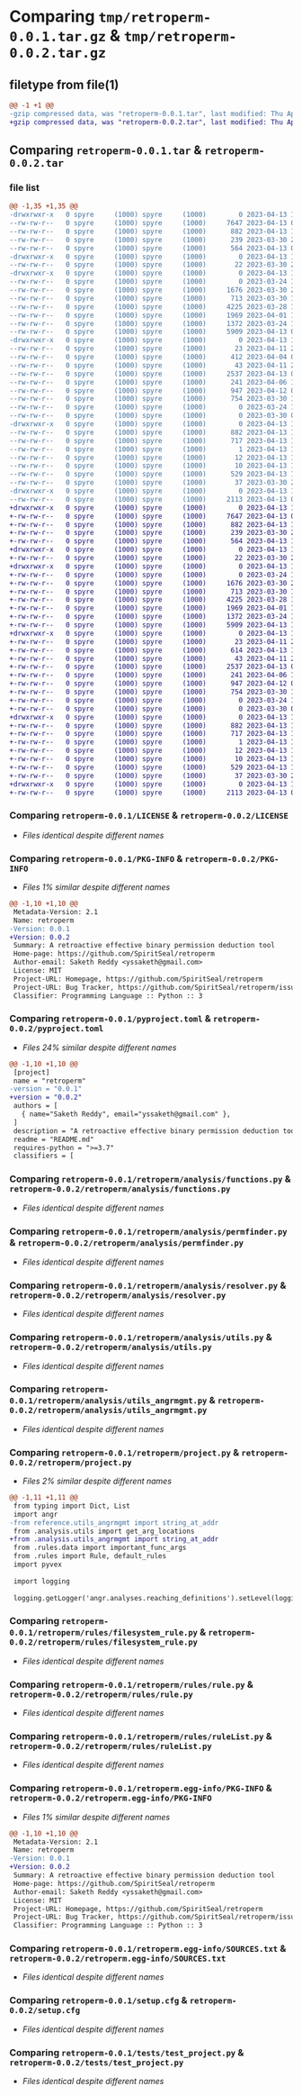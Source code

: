 # Comparing `tmp/retroperm-0.0.1.tar.gz` & `tmp/retroperm-0.0.2.tar.gz`

## filetype from file(1)

```diff
@@ -1 +1 @@
-gzip compressed data, was "retroperm-0.0.1.tar", last modified: Thu Apr 13 10:08:45 2023, max compression
+gzip compressed data, was "retroperm-0.0.2.tar", last modified: Thu Apr 13 11:20:19 2023, max compression
```

## Comparing `retroperm-0.0.1.tar` & `retroperm-0.0.2.tar`

### file list

```diff
@@ -1,35 +1,35 @@
-drwxrwxr-x   0 spyre     (1000) spyre     (1000)        0 2023-04-13 10:08:45.477744 retroperm-0.0.1/
--rw-rw-r--   0 spyre     (1000) spyre     (1000)     7647 2023-04-13 09:48:15.000000 retroperm-0.0.1/LICENSE
--rw-rw-r--   0 spyre     (1000) spyre     (1000)      882 2023-04-13 10:08:45.477744 retroperm-0.0.1/PKG-INFO
--rw-rw-r--   0 spyre     (1000) spyre     (1000)      239 2023-03-30 22:52:41.000000 retroperm-0.0.1/README.md
--rw-rw-r--   0 spyre     (1000) spyre     (1000)      564 2023-04-13 09:57:58.000000 retroperm-0.0.1/pyproject.toml
-drwxrwxr-x   0 spyre     (1000) spyre     (1000)        0 2023-04-13 10:08:45.473744 retroperm-0.0.1/retroperm/
--rw-rw-r--   0 spyre     (1000) spyre     (1000)       22 2023-03-30 22:52:41.000000 retroperm-0.0.1/retroperm/__init__.py
-drwxrwxr-x   0 spyre     (1000) spyre     (1000)        0 2023-04-13 10:08:45.473744 retroperm-0.0.1/retroperm/analysis/
--rw-rw-r--   0 spyre     (1000) spyre     (1000)        0 2023-03-24 14:52:41.000000 retroperm-0.0.1/retroperm/analysis/__init__.py
--rw-rw-r--   0 spyre     (1000) spyre     (1000)     1676 2023-03-30 22:52:41.000000 retroperm-0.0.1/retroperm/analysis/functions.py
--rw-rw-r--   0 spyre     (1000) spyre     (1000)      713 2023-03-30 15:19:36.000000 retroperm-0.0.1/retroperm/analysis/permfinder.py
--rw-rw-r--   0 spyre     (1000) spyre     (1000)     4225 2023-03-28 14:41:57.000000 retroperm-0.0.1/retroperm/analysis/resolver.py
--rw-rw-r--   0 spyre     (1000) spyre     (1000)     1969 2023-04-01 19:20:53.000000 retroperm-0.0.1/retroperm/analysis/utils.py
--rw-rw-r--   0 spyre     (1000) spyre     (1000)     1372 2023-03-24 18:26:08.000000 retroperm-0.0.1/retroperm/analysis/utils_angrmgmt.py
--rw-rw-r--   0 spyre     (1000) spyre     (1000)     5909 2023-04-13 05:42:14.000000 retroperm-0.0.1/retroperm/project.py
-drwxrwxr-x   0 spyre     (1000) spyre     (1000)        0 2023-04-13 10:08:45.473744 retroperm-0.0.1/retroperm/rules/
--rw-rw-r--   0 spyre     (1000) spyre     (1000)       23 2023-04-11 22:53:49.000000 retroperm-0.0.1/retroperm/rules/__init__.py
--rw-rw-r--   0 spyre     (1000) spyre     (1000)      412 2023-04-04 07:23:47.000000 retroperm-0.0.1/retroperm/rules/data.py
--rw-rw-r--   0 spyre     (1000) spyre     (1000)       43 2023-04-11 22:53:49.000000 retroperm-0.0.1/retroperm/rules/default_rules.py
--rw-rw-r--   0 spyre     (1000) spyre     (1000)     2537 2023-04-13 05:40:22.000000 retroperm-0.0.1/retroperm/rules/filesystem_rule.py
--rw-rw-r--   0 spyre     (1000) spyre     (1000)      241 2023-04-06 17:49:41.000000 retroperm-0.0.1/retroperm/rules/pathrules.py
--rw-rw-r--   0 spyre     (1000) spyre     (1000)      947 2023-04-12 04:17:48.000000 retroperm-0.0.1/retroperm/rules/rule.py
--rw-rw-r--   0 spyre     (1000) spyre     (1000)      754 2023-03-30 17:57:42.000000 retroperm-0.0.1/retroperm/rules/ruleList.py
--rw-rw-r--   0 spyre     (1000) spyre     (1000)        0 2023-03-24 14:52:22.000000 retroperm-0.0.1/retroperm/rules/rules.py
--rw-rw-r--   0 spyre     (1000) spyre     (1000)        0 2023-03-30 01:49:39.000000 retroperm-0.0.1/retroperm/setup.py
-drwxrwxr-x   0 spyre     (1000) spyre     (1000)        0 2023-04-13 10:08:45.473744 retroperm-0.0.1/retroperm.egg-info/
--rw-rw-r--   0 spyre     (1000) spyre     (1000)      882 2023-04-13 10:08:45.000000 retroperm-0.0.1/retroperm.egg-info/PKG-INFO
--rw-rw-r--   0 spyre     (1000) spyre     (1000)      717 2023-04-13 10:08:45.000000 retroperm-0.0.1/retroperm.egg-info/SOURCES.txt
--rw-rw-r--   0 spyre     (1000) spyre     (1000)        1 2023-04-13 10:08:45.000000 retroperm-0.0.1/retroperm.egg-info/dependency_links.txt
--rw-rw-r--   0 spyre     (1000) spyre     (1000)       12 2023-04-13 10:08:45.000000 retroperm-0.0.1/retroperm.egg-info/requires.txt
--rw-rw-r--   0 spyre     (1000) spyre     (1000)       10 2023-04-13 10:08:45.000000 retroperm-0.0.1/retroperm.egg-info/top_level.txt
--rw-rw-r--   0 spyre     (1000) spyre     (1000)      529 2023-04-13 10:08:45.477744 retroperm-0.0.1/setup.cfg
--rw-rw-r--   0 spyre     (1000) spyre     (1000)       37 2023-03-30 22:52:41.000000 retroperm-0.0.1/setup.py
-drwxrwxr-x   0 spyre     (1000) spyre     (1000)        0 2023-04-13 10:08:45.477744 retroperm-0.0.1/tests/
--rw-rw-r--   0 spyre     (1000) spyre     (1000)     2113 2023-04-13 05:45:01.000000 retroperm-0.0.1/tests/test_project.py
+drwxrwxr-x   0 spyre     (1000) spyre     (1000)        0 2023-04-13 11:20:19.980797 retroperm-0.0.2/
+-rw-rw-r--   0 spyre     (1000) spyre     (1000)     7647 2023-04-13 09:48:15.000000 retroperm-0.0.2/LICENSE
+-rw-rw-r--   0 spyre     (1000) spyre     (1000)      882 2023-04-13 11:20:19.980797 retroperm-0.0.2/PKG-INFO
+-rw-rw-r--   0 spyre     (1000) spyre     (1000)      239 2023-03-30 22:52:41.000000 retroperm-0.0.2/README.md
+-rw-rw-r--   0 spyre     (1000) spyre     (1000)      564 2023-04-13 11:19:35.000000 retroperm-0.0.2/pyproject.toml
+drwxrwxr-x   0 spyre     (1000) spyre     (1000)        0 2023-04-13 11:20:19.976797 retroperm-0.0.2/retroperm/
+-rw-rw-r--   0 spyre     (1000) spyre     (1000)       22 2023-03-30 22:52:41.000000 retroperm-0.0.2/retroperm/__init__.py
+drwxrwxr-x   0 spyre     (1000) spyre     (1000)        0 2023-04-13 11:20:19.980797 retroperm-0.0.2/retroperm/analysis/
+-rw-rw-r--   0 spyre     (1000) spyre     (1000)        0 2023-03-24 14:52:41.000000 retroperm-0.0.2/retroperm/analysis/__init__.py
+-rw-rw-r--   0 spyre     (1000) spyre     (1000)     1676 2023-03-30 22:52:41.000000 retroperm-0.0.2/retroperm/analysis/functions.py
+-rw-rw-r--   0 spyre     (1000) spyre     (1000)      713 2023-03-30 15:19:36.000000 retroperm-0.0.2/retroperm/analysis/permfinder.py
+-rw-rw-r--   0 spyre     (1000) spyre     (1000)     4225 2023-03-28 14:41:57.000000 retroperm-0.0.2/retroperm/analysis/resolver.py
+-rw-rw-r--   0 spyre     (1000) spyre     (1000)     1969 2023-04-01 19:20:53.000000 retroperm-0.0.2/retroperm/analysis/utils.py
+-rw-rw-r--   0 spyre     (1000) spyre     (1000)     1372 2023-03-24 18:26:08.000000 retroperm-0.0.2/retroperm/analysis/utils_angrmgmt.py
+-rw-rw-r--   0 spyre     (1000) spyre     (1000)     5909 2023-04-13 11:18:32.000000 retroperm-0.0.2/retroperm/project.py
+drwxrwxr-x   0 spyre     (1000) spyre     (1000)        0 2023-04-13 11:20:19.980797 retroperm-0.0.2/retroperm/rules/
+-rw-rw-r--   0 spyre     (1000) spyre     (1000)       23 2023-04-11 22:53:49.000000 retroperm-0.0.2/retroperm/rules/__init__.py
+-rw-rw-r--   0 spyre     (1000) spyre     (1000)      614 2023-04-13 10:13:49.000000 retroperm-0.0.2/retroperm/rules/data.py
+-rw-rw-r--   0 spyre     (1000) spyre     (1000)       43 2023-04-11 22:53:49.000000 retroperm-0.0.2/retroperm/rules/default_rules.py
+-rw-rw-r--   0 spyre     (1000) spyre     (1000)     2537 2023-04-13 05:40:22.000000 retroperm-0.0.2/retroperm/rules/filesystem_rule.py
+-rw-rw-r--   0 spyre     (1000) spyre     (1000)      241 2023-04-06 17:49:41.000000 retroperm-0.0.2/retroperm/rules/pathrules.py
+-rw-rw-r--   0 spyre     (1000) spyre     (1000)      947 2023-04-12 04:17:48.000000 retroperm-0.0.2/retroperm/rules/rule.py
+-rw-rw-r--   0 spyre     (1000) spyre     (1000)      754 2023-03-30 17:57:42.000000 retroperm-0.0.2/retroperm/rules/ruleList.py
+-rw-rw-r--   0 spyre     (1000) spyre     (1000)        0 2023-03-24 14:52:22.000000 retroperm-0.0.2/retroperm/rules/rules.py
+-rw-rw-r--   0 spyre     (1000) spyre     (1000)        0 2023-03-30 01:49:39.000000 retroperm-0.0.2/retroperm/setup.py
+drwxrwxr-x   0 spyre     (1000) spyre     (1000)        0 2023-04-13 11:20:19.976797 retroperm-0.0.2/retroperm.egg-info/
+-rw-rw-r--   0 spyre     (1000) spyre     (1000)      882 2023-04-13 11:20:19.000000 retroperm-0.0.2/retroperm.egg-info/PKG-INFO
+-rw-rw-r--   0 spyre     (1000) spyre     (1000)      717 2023-04-13 11:20:19.000000 retroperm-0.0.2/retroperm.egg-info/SOURCES.txt
+-rw-rw-r--   0 spyre     (1000) spyre     (1000)        1 2023-04-13 11:20:19.000000 retroperm-0.0.2/retroperm.egg-info/dependency_links.txt
+-rw-rw-r--   0 spyre     (1000) spyre     (1000)       12 2023-04-13 11:20:19.000000 retroperm-0.0.2/retroperm.egg-info/requires.txt
+-rw-rw-r--   0 spyre     (1000) spyre     (1000)       10 2023-04-13 11:20:19.000000 retroperm-0.0.2/retroperm.egg-info/top_level.txt
+-rw-rw-r--   0 spyre     (1000) spyre     (1000)      529 2023-04-13 11:20:19.980797 retroperm-0.0.2/setup.cfg
+-rw-rw-r--   0 spyre     (1000) spyre     (1000)       37 2023-03-30 22:52:41.000000 retroperm-0.0.2/setup.py
+drwxrwxr-x   0 spyre     (1000) spyre     (1000)        0 2023-04-13 11:20:19.980797 retroperm-0.0.2/tests/
+-rw-rw-r--   0 spyre     (1000) spyre     (1000)     2113 2023-04-13 05:45:01.000000 retroperm-0.0.2/tests/test_project.py
```

### Comparing `retroperm-0.0.1/LICENSE` & `retroperm-0.0.2/LICENSE`

 * *Files identical despite different names*

### Comparing `retroperm-0.0.1/PKG-INFO` & `retroperm-0.0.2/PKG-INFO`

 * *Files 1% similar despite different names*

```diff
@@ -1,10 +1,10 @@
 Metadata-Version: 2.1
 Name: retroperm
-Version: 0.0.1
+Version: 0.0.2
 Summary: A retroactive effective binary permission deduction tool
 Home-page: https://github.com/SpiritSeal/retroperm
 Author-email: Saketh Reddy <yssaketh@gmail.com>
 License: MIT
 Project-URL: Homepage, https://github.com/SpiritSeal/retroperm
 Project-URL: Bug Tracker, https://github.com/SpiritSeal/retroperm/issues
 Classifier: Programming Language :: Python :: 3
```

### Comparing `retroperm-0.0.1/pyproject.toml` & `retroperm-0.0.2/pyproject.toml`

 * *Files 24% similar despite different names*

```diff
@@ -1,10 +1,10 @@
 [project]
 name = "retroperm"
-version = "0.0.1"
+version = "0.0.2"
 authors = [
   { name="Saketh Reddy", email="yssaketh@gmail.com" },
 ]
 description = "A retroactive effective binary permission deduction tool"
 readme = "README.md"
 requires-python = ">=3.7"
 classifiers = [
```

### Comparing `retroperm-0.0.1/retroperm/analysis/functions.py` & `retroperm-0.0.2/retroperm/analysis/functions.py`

 * *Files identical despite different names*

### Comparing `retroperm-0.0.1/retroperm/analysis/permfinder.py` & `retroperm-0.0.2/retroperm/analysis/permfinder.py`

 * *Files identical despite different names*

### Comparing `retroperm-0.0.1/retroperm/analysis/resolver.py` & `retroperm-0.0.2/retroperm/analysis/resolver.py`

 * *Files identical despite different names*

### Comparing `retroperm-0.0.1/retroperm/analysis/utils.py` & `retroperm-0.0.2/retroperm/analysis/utils.py`

 * *Files identical despite different names*

### Comparing `retroperm-0.0.1/retroperm/analysis/utils_angrmgmt.py` & `retroperm-0.0.2/retroperm/analysis/utils_angrmgmt.py`

 * *Files identical despite different names*

### Comparing `retroperm-0.0.1/retroperm/project.py` & `retroperm-0.0.2/retroperm/project.py`

 * *Files 2% similar despite different names*

```diff
@@ -1,11 +1,11 @@
 from typing import Dict, List
 import angr
-from reference.utils_angrmgmt import string_at_addr
 from .analysis.utils import get_arg_locations
+from .analysis.utils_angrmgmt import string_at_addr
 from .rules.data import important_func_args
 from .rules import Rule, default_rules
 import pyvex
 
 import logging
 
 logging.getLogger('angr.analyses.reaching_definitions').setLevel(logging.FATAL)
```

### Comparing `retroperm-0.0.1/retroperm/rules/filesystem_rule.py` & `retroperm-0.0.2/retroperm/rules/filesystem_rule.py`

 * *Files identical despite different names*

### Comparing `retroperm-0.0.1/retroperm/rules/rule.py` & `retroperm-0.0.2/retroperm/rules/rule.py`

 * *Files identical despite different names*

### Comparing `retroperm-0.0.1/retroperm/rules/ruleList.py` & `retroperm-0.0.2/retroperm/rules/ruleList.py`

 * *Files identical despite different names*

### Comparing `retroperm-0.0.1/retroperm.egg-info/PKG-INFO` & `retroperm-0.0.2/retroperm.egg-info/PKG-INFO`

 * *Files 1% similar despite different names*

```diff
@@ -1,10 +1,10 @@
 Metadata-Version: 2.1
 Name: retroperm
-Version: 0.0.1
+Version: 0.0.2
 Summary: A retroactive effective binary permission deduction tool
 Home-page: https://github.com/SpiritSeal/retroperm
 Author-email: Saketh Reddy <yssaketh@gmail.com>
 License: MIT
 Project-URL: Homepage, https://github.com/SpiritSeal/retroperm
 Project-URL: Bug Tracker, https://github.com/SpiritSeal/retroperm/issues
 Classifier: Programming Language :: Python :: 3
```

### Comparing `retroperm-0.0.1/retroperm.egg-info/SOURCES.txt` & `retroperm-0.0.2/retroperm.egg-info/SOURCES.txt`

 * *Files identical despite different names*

### Comparing `retroperm-0.0.1/setup.cfg` & `retroperm-0.0.2/setup.cfg`

 * *Files identical despite different names*

### Comparing `retroperm-0.0.1/tests/test_project.py` & `retroperm-0.0.2/tests/test_project.py`

 * *Files identical despite different names*

